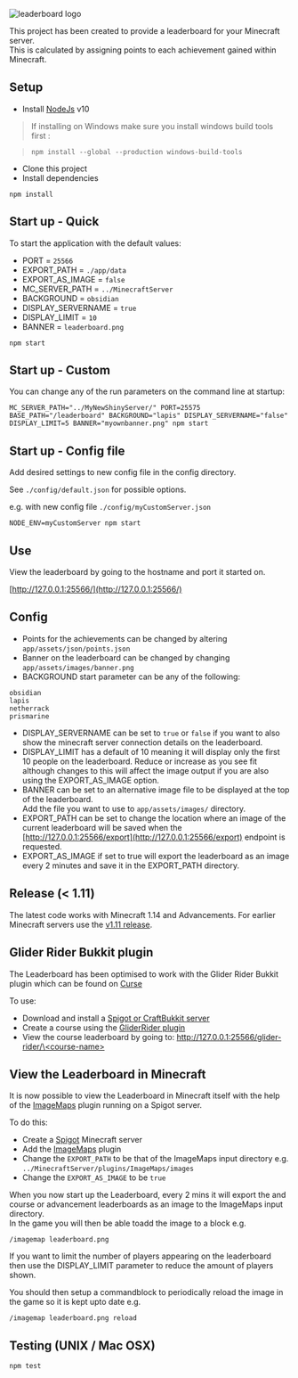 ![leaderboard logo](https://github.com/nathancashmore/Leaderboard/blob/master/app/assets/images/leaderboard.png "Leaderboard Logo")

This project has been created to provide a leaderboard for your Minecraft server.  
This is calculated by assigning points to each achievement gained within Minecraft.

## Setup ##

* Install [NodeJs](https://nodejs.org/en/) v10
> If installing on Windows make sure you install windows build tools first :

> ```npm install --global --production windows-build-tools```

* Clone this project
* Install dependencies


```
npm install
```
## Start up - Quick ##
To start the application with the default values:
* PORT = ```25566```
* EXPORT_PATH = ```./app/data```
* EXPORT_AS_IMAGE = ```false```
* MC_SERVER_PATH = ```../MinecraftServer```
* BACKGROUND = ```obsidian```
* DISPLAY_SERVERNAME = ```true```
* DISPLAY_LIMIT = ```10```
* BANNER = ```leaderboard.png```

```
npm start
```

## Start up - Custom ##
You can change any of the run parameters on the command line at startup:
```
MC_SERVER_PATH="../MyNewShinyServer/" PORT=25575 BASE_PATH="/leaderboard" BACKGROUND="lapis" DISPLAY_SERVERNAME="false" DISPLAY_LIMIT=5 BANNER="myownbanner.png" npm start
```

## Start up - Config file ##
Add desired settings to new config file in the config directory.
  
See ```./config/default.json``` for possible options. 

e.g. with new config file ```./config/myCustomServer.json```

```
NODE_ENV=myCustomServer npm start

```

## Use ##
View the leaderboard by going to the hostname and port it started on.

[http://127.0.0.1:25566/](http://127.0.0.1:25566/)

## Config ##

* Points for the achievements can be changed by altering ```app/assets/json/points.json```
* Banner on the leaderboard can be changed by changing ```app/assets/images/banner.png```
* BACKGROUND start parameter can be any of the following:
```
obsidian
lapis
netherrack
prismarine
```
* DISPLAY_SERVERNAME can be set to ```true``` or ```false``` if you want to also show the 
minecraft server connection details on the leaderboard.
* DISPLAY_LIMIT has a default of 10 meaning it will display only the first 10 people on the 
leaderboard.  Reduce or increase as you see fit although changes to this will affect the image
output if you are also using the EXPORT_AS_IMAGE option.
* BANNER can be set to an alternative image file to be displayed at the top of the leaderboard.  
Add the file you want to use to ```app/assets/images/``` directory.
* EXPORT_PATH can be set to change the location where an image of the current leaderboard will be saved 
when the [http://127.0.0.1:25566/export](http://127.0.0.1:25566/export) endpoint is requested.
* EXPORT_AS_IMAGE if set to true will export the leaderboard as an image every 2 minutes and
save it in the EXPORT_PATH directory.

## Release (< 1.11) ##
The latest code works with Minecraft 1.14 and Advancements.
For earlier Minecraft servers use the [v1.11 release](https://github.com/nathancashmore/Leaderboard/releases/tag/v1.11).

## Glider Rider Bukkit plugin ##
The Leaderboard has been optimised to work with the Glider Rider Bukkit plugin which can be found on
[Curse](https://mods.curse.com/bukkit-plugins/minecraft/278342-gliderrider)

To use:

* Download and install a [Spigot or CraftBukkit server](https://getbukkit.org/)
* Create a course using the [GliderRider plugin](https://mods.curse.com/bukkit-plugins/minecraft/278342-gliderrider)
* View the course leaderboard by going to:
[http://127.0.0.1:25566/glider-rider/\<course-name\>](http://127.0.0.1:25566/glider-rider/<course-name>)

## View the Leaderboard in Minecraft ##
It is now possible to view the Leaderboard in Minecraft itself with the help of the 
[ImageMaps](https://dev.bukkit.org/projects/imagemaps) plugin running on a Spigot server.

To do this:
* Create a [Spigot](https://www.spigotmc.org/wiki/spigot-installation/) Minecraft server
* Add the [ImageMaps](https://dev.bukkit.org/projects/imagemaps) plugin
* Change the ```EXPORT_PATH``` to be that of the ImageMaps input directory
e.g. ```../MinecraftServer/plugins/ImageMaps/images``` 
* Change the ```EXPORT_AS_IMAGE``` to be ```true```

When you now start up the Leaderboard, every 2 mins it will export the and course or 
advancement leaderboards as an image to the ImageMaps input directory.  
In the game you will then be able toadd the image to a block e.g.
 
```/imagemap leaderboard.png```

If you want to limit the number of players appearing on the leaderboard then
use the DISPLAY_LIMIT parameter to reduce the amount of players shown.

You should then setup a commandblock to periodically reload the image in the game
so it is kept upto date e.g.

```/imagemap leaderboard.png reload```


## Testing (UNIX / Mac OSX) ##

```
npm test
```
